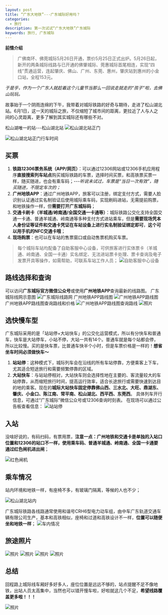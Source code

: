 ```yaml
---
layout: post
title: “广东大地铁”---广东城际好用吗？
categories:
  - 旅行
description: 第一次试试“广东大地铁”广东城际
keywords: 旅行, 广东城际
---
```


**前情介绍**
> 广佛南环、佛莞城际5月26日开通，票价5月25日正式出炉。5月26日起，新开的两条城际线路与已开通的佛肇城际、莞惠城际首尾相连，实现“四线”贯通运营，连起肇庆、佛山、广州、东莞、惠州，肇庆站到惠州的小金口站，全程153元。

*于是乎，作为一个广东人就趁着这个儿童节当那么一回说走就走的“孩子”啦，去佛山玩玩。*

故事始于一个阴雨连绵的下午，我带着对城际铁路的好奇与期待，走进了松山湖北站。6月1日，这一天的城际之旅，不仅缩短了城市间的距离，更拉近了人与人之间的心灵距离，更多了解到其实城际还有哪些不对。

松山湖唯一的站---松山湖北站
![松山湖北站正门](/images/posts/2024-06-02-广东大地铁广东城际好用吗？/IMG_0890.JPEG)

![松山湖北站正门行车时间](/images/posts/2024-06-02-广东大地铁广东城际好用吗？/IMG_0892.JPEG)


## 买票

1. **铁路12306票务系统（APP/网页）**：可以通过12306网站或12306手机应用程序**直接搜索列车站点**购买城际铁路的车票，选择时间买票，和高铁票买票一样，随买随进，也会有乘车码；*---听说未试过，车票是“当日一次有效”，随买随进，不限定车次的；*
3. **广州地铁APP**：通过广州地铁APP，旅客可以注册，绑定支付方式，需要人脸识别认证通过实名制验证后使用城际乘车码，实现刷码进站，无需提前购票，和地铁操作一样，但**需要打开广东城际码**；
4. **交通卡刷卡（羊城通/岭南通/全国交通一卡通等）**：城际铁路公交化支持全国交通一卡通、普通羊城通、岭南通等多种支付方式进站乘车，但是**需要现场凭本人身份证等证件和交通卡凭证在车站设备上进行实名制验证绑定即可**，**这个可以用手机的NFC交通卡哦**；
5. **现场购票**：也可以在车站的售票窗口或自动售票机购买车票。

> 每个城际车站均配备了自助客服中心设备，可供旅客进行实体票卡（羊城通、岭南通、全国一卡通）实名绑定、无法进站票卡处理、票卡查询及电子发票开具等操作，如需帮助，可联系车站工作人员；
![自助客服中心设备](/images/posts/2024-06-02-广东大地铁广东城际好用吗？/自助客服中心设备.jpg)

## 路线选择和查询
可以访问**广东城际官方微信公众号**或使用**广州地铁APP**查询最新的线路图。
广东城际线网示意图
![广东城际线路网](/images/posts/2024-06-02-广东大地铁广东城际好用吗？/广东城际线路网.jpg)
广州地铁APP路线图
![广州地铁APP路线图](/images/posts/2024-06-02-广东大地铁广东城际好用吗？/广州地铁APP路线图.png)
广州地铁APP路线图查询路线和价格
![广州地铁APP路线图查询路线](/images/posts/2024-06-02-广东大地铁广东城际好用吗？/广州地铁APP路线图查询路线.png)
![照片](/images/posts/2024-06-02-广东大地铁广东城际好用吗？/IMG_0918.PNG)
## 选快慢车型 
广东城际采用的是「站站停+大站快车」的公交化运营模式，所以有分快车和普通车，快车是大站停车，小站不停，大站一共有14个。普通车就是每个站都会停，所以比较慢。买的是快车票，比普通车快半个小时，但是车票价格是一样的！**想省坐车时间必须做快车～**
1. **站站停**：这种模式下，城际列车会在沿线的所有车站停靠，方便乘客上下车，尤其适合短途旅行和需要频繁停靠的区域。
2. **大站快车**：与站站停相对，大站快车则会选择性地在主要的、客流量较大的车站停靠，从而缩短旅行时间，提高运行效率，适合长途旅行或需要快速到达目的地的乘客。现在的**城际大站快车固定停靠佛山西、三水北、大旺、鼎湖东、肇庆、小金口、陈江南、常平南、松山湖北、西平西、东莞西**。
具体列车开行信息，可通过“广东城际”微信公众号或12306查询时刻表。
在现场可以通过公告板查看信息：
![站站停](/images/posts/2024-06-02-广东大地铁广东城际好用吗？/站站停.png)

## 入站
没啥好说的，有码扫码，有票用票，**注意一点：广州地铁和交通卡是单独的入站口位置和12306的站口不一样，使用乘车码、普通羊城通、岭南通、全国一卡通要通过红色闸机进出闸**；

![红色闸机](/images/posts/2024-06-02-广东大地铁广东城际好用吗？/红色闸机.jpg)


## 乘车情况
站内环境和地铁一样，有座椅不多，有玻璃门隔离，等候的人也不少；

![松山湖北站内](/images/posts/2024-06-02-广东大地铁广东城际好用吗？/松山湖北站内.png)

广东城际铁路各线路通常使用和谐号CRH6型电力动车组，由中车广东轨道交通车辆有限公司生产，基本和高铁相似，座椅和过道和高铁设计不一样，**位置可以随便坐和地铁一样**；
![车内情况](/images/posts/2024-06-02-广东大地铁广东城际好用吗？/车内情况.png)


## 旅途照片


![照片](/images/posts/2024-06-02-广东大地铁广东城际好用吗？/IMG_0916.JPEG)
![照片](/images/posts/2024-06-02-广东大地铁广东城际好用吗？/IMG_0921.JPEG)
![照片](/images/posts/2024-06-02-广东大地铁广东城际好用吗？/IMG_1509.JPEG)
![照片](/images/posts/2024-06-02-广东大地铁广东城际好用吗？/IMG_1514.JPEG)


## 总结
回程路上城际线车厢好多好多人，座位位置是远远不够的，站点提醒不足不像地铁，出站人员太高集中，当然也可以错开慢车啦，好啦就这几个不足，**希望线路覆盖更多啦！！！**

![照片](/images/posts/2024-06-02-广东大地铁广东城际好用吗？/IMG_1521.JPEG)